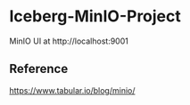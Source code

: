 # Iceberg-MinIO-Project
MinIO UI at http://localhost:9001

## Reference
https://www.tabular.io/blog/minio/

